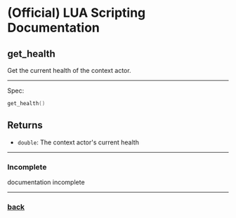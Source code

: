 
# (Official) LUA Scripting Documentation

## get_health

Get the current health of the context actor.

___

Spec:

```lua
get_health()
```

## Returns

- `double`: The context actor's current health

___

### Incomplete

documentation incomplete

___

### [back](../getters)

